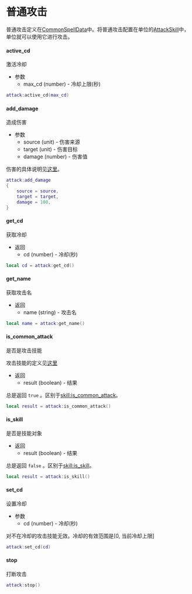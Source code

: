 # 普通攻击
普通攻击定义在[CommonSpellData]中。将普通攻击配置在单位的[AttackSkill]中，单位就可以使用它进行攻击。

#### active_cd
激活冷却

* 参数
    * max_cd (number) - 冷却上限(秒)

```lua
attack:active_cd(max_cd)
```

#### add_damage
造成伤害

* 参数
    * source (unit) - 伤害来源
    * target (unit) - 伤害目标
    * damage (number) - 伤害值

伤害的具体说明见[这里][damage]。

```lua
attack:add_damage
{
    source = source,
    target = target,
    damage = 100,
}
```

#### get_cd
获取冷却

* 返回
    * cd (number) - 冷却(秒)

```lua
local cd = attack:get_cd()
```

#### get_name
获取攻击名

* 返回
    * name (string) - 攻击名

```lua
local name = attack:get_name()
```

#### is_common_attack
是否是攻击技能

攻击技能的定义见[这里][攻击技能]

* 返回
    * result (boolean) - 结果

总是返回 `true` 。区别于[skill:is_common_attack]。

```lua
local result = attack:is_common_attack()
```

#### is_skill
是否是技能对象

* 返回
    * result (boolean) - 结果

总是返回 `false` 。区别于[skill:is_skill]。

```lua
local result = attack:is_skill()
```

#### set_cd
设置冷却

* 参数
    * cd (number) - 冷却(秒)

对不在冷却的攻击技能无效。冷却的有效范围是[0, 当前冷却上限]

```lua
attack:set_cd(cd)
```

#### stop
打断攻击

```lua
attack:stop()
```

[skill:is_skill]: /ac/api/skill?id=is_skill
[skill:is_common_attack]: /ac/api/skill?id=is_common_attack
[CommonSpellData]: 404
[AttackSkill]: 404
[攻击技能]: ac/skill/攻击技能
[damage]:/ac/api/damage
